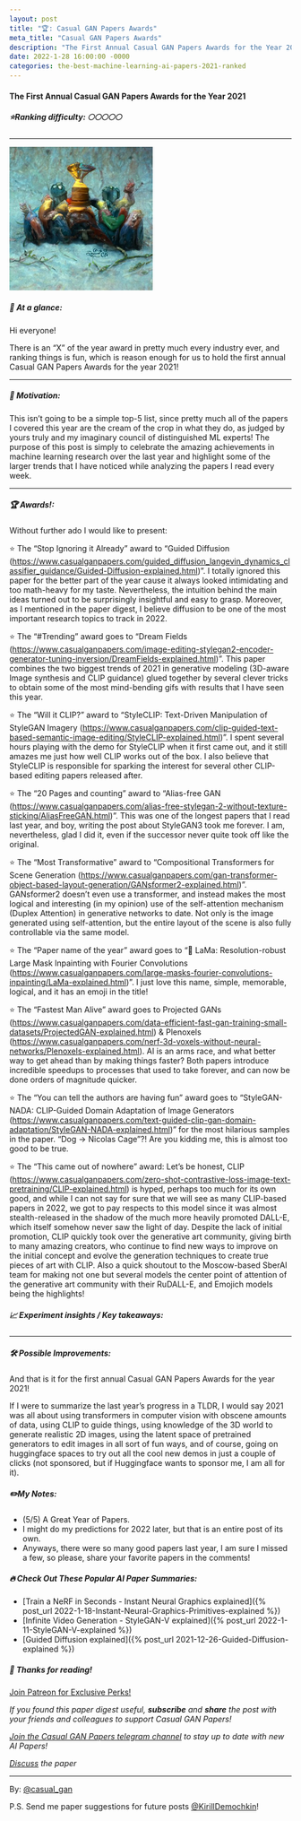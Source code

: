```yaml
---
layout: post
title: "🏆: Casual GAN Papers Awards"
meta_title: "Casual GAN Papers Awards"
description: "The First Annual Casual GAN Papers Awards for the Year 2021"
date: 2022-1-28 16:00:00 -0000
categories: the-best-machine-learning-ai-papers-2021-ranked
---
```


#### The First Annual Casual GAN Papers Awards for the Year 2021

##### ⭐Ranking difficulty: 🌕🌕🌕🌕🌕

***

![Casual GAN Papers Awards](/assets/images/awards_2021.png "Casual GAN Papers Awards")

##### 🎯 At a glance:

Hi everyone!  

There is an “X” of the year award in pretty much every industry ever, and ranking things is fun, which is reason enough for us to hold the first annual Casual GAN Papers Awards for the year 2021!  

***

##### 🚀 Motivation:

This isn’t going to be a simple top-5 list, since pretty much all of the papers I covered this year are the cream of the crop in what they do, as judged by yours truly and my imaginary council of distinguished ML experts! The purpose of this post is simply to celebrate the amazing achievements in machine learning research over the last year and highlight some of the larger trends that I have noticed while analyzing the papers I read every week.

***

##### 🏆 Awards!:

Without further ado I would like to present:  

⭐️ The “Stop Ignoring it Already” award to “Guided Diffusion (https://www.casualganpapers.com/guided_diffusion_langevin_dynamics_classifier_guidance/Guided-Diffusion-explained.html)”. I totally ignored this paper for the better part of the year cause it always looked intimidating and too math-heavy for my taste. Nevertheless, the intuition behind the main ideas turned out to be surprisingly insightful and easy to grasp. Moreover, as I mentioned in the paper digest, I believe diffusion to be one of the most important research topics to track in 2022.  

⭐️ The “#Trending” award goes to “Dream Fields (https://www.casualganpapers.com/image-editing-stylegan2-encoder-generator-tuning-inversion/DreamFields-explained.html)”. This paper combines the two biggest trends of 2021 in generative modeling (3D-aware Image synthesis and CLIP guidance) glued together by several clever tricks to obtain some of the most mind-bending gifs with results that I have seen this year.  

⭐️ The “Will it CLIP?” award to “StyleCLIP: Text-Driven Manipulation of StyleGAN Imagery (https://www.casualganpapers.com/clip-guided-text-based-semantic-image-editing/StyleCLIP-explained.html)”. I spent several hours playing with the demo for StyleCLIP when it first came out, and it still amazes me just how well CLIP works out of the box. I also believe that StyleCLIP is responsible for sparking the interest for several other CLIP-based editing papers released after.  

⭐️ The “20 Pages and counting” award to “Alias-free GAN (https://www.casualganpapers.com/alias-free-stylegan-2-without-texture-sticking/AliasFreeGAN.html)”. This was one of the longest papers that I read last year, and boy, writing the post about StyleGAN3 took me forever. I am, nevertheless, glad I did it, even if the successor never quite took off like the original.  

⭐️ The “Most Transformative” award to “Compositional Transformers for Scene Generation (https://www.casualganpapers.com/gan-transformer-object-based-layout-generation/GANsformer2-explained.html)”. GANsformer2 doesn’t even use a transformer, and instead makes the most logical and interesting (in my opinion) use of the self-attention mechanism (Duplex Attention) in generative networks to date. Not only is the image generated using self-attention, but the entire layout of the scene is also fully controllable via the same model.  

⭐️ The “Paper name of the year” award goes to “🦙 LaMa: Resolution-robust Large Mask Inpainting with Fourier Convolutions (https://www.casualganpapers.com/large-masks-fourier-convolutions-inpainting/LaMa-explained.html)”. I just love this name, simple, memorable, logical, and it has an emoji in the title!  

⭐️ The “Fastest Man Alive” award goes to Projected GANs (https://www.casualganpapers.com/data-efficient-fast-gan-training-small-datasets/ProjectedGAN-explained.html) & Plenoxels (https://www.casualganpapers.com/nerf-3d-voxels-without-neural-networks/Plenoxels-explained.html). AI is an arms race, and what better way to get ahead than by making things faster? Both papers introduce incredible speedups to processes that used to take forever, and can now be done orders of magnitude quicker.  

⭐️ The “You can tell the authors are having fun” award goes to “StyleGAN-NADA: CLIP-Guided Domain Adaptation of Image Generators (https://www.casualganpapers.com/text-guided-clip-gan-domain-adaptation/StyleGAN-NADA-explained.html)” for the most hilarious samples in the paper. “Dog -> Nicolas Cage”?! Are you kidding me, this is almost too good to be true.  

⭐️ The “This came out of nowhere” award: Let’s be honest, CLIP (https://www.casualganpapers.com/zero-shot-contrastive-loss-image-text-pretraining/CLIP-explained.html) is hyped, perhaps too much for its own good, and while I can not say for sure that we will see as many CLIP-based papers in 2022, we got to pay respects to this model since it was almost stealth-released in the shadow of the much more heavily promoted DALL-E, which itself somehow never saw the light of day. Despite the lack of initial promotion, CLIP quickly took over the generative art community, giving birth to many amazing creators, who continue to find new ways to improve on the initial concept and evolve the generation techniques to create true pieces of art with CLIP. Also a quick shoutout to the Moscow-based SberAI team for making not one but several models the center point of attention of the generative art community with their RuDALL-E, and Emojich models being the highlights!  

##### 📈 Experiment insights / Key takeaways:

***

##### 🛠 Possible Improvements:

And that is it for the first annual Casual GAN Papers Awards for the year 2021!  

If I were to summarize the last year’s progress in a TLDR, I would say 2021 was all about using transformers in computer vision with obscene amounts of data, using CLIP to guide things, using knowledge of the 3D world to generate realistic 2D images, using the latent space of pretrained generators to edit images in all sort of fun ways, and of course, going on huggingface spaces to try out all the cool new demos in just a couple of clicks (not sponsored, but if Huggingface wants to sponsor me, I am all for it).  

##### ✏️My Notes:

- (5/5) A Great Year of Papers.  
- I might do my predictions for 2022 later, but that is an entire post of its own.  
- Anyways, there were so many good papers last year, I am sure I missed a few, so please, share your favorite papers in the comments!  

##### 🔥 Check Out These Popular AI Paper Summaries:
- [Train a NeRF in Seconds - Instant Neural Graphics explained]({% post_url 2022-1-18-Instant-Neural-Graphics-Primitives-explained %})
- [Infinite Video Generation - StyleGAN-V explained]({% post_url 2022-1-11-StyleGAN-V-explained %})
- [Guided Diffusion explained]({% post_url 2021-12-26-Guided-Diffusion-explained %})

##### 👋 Thanks for reading!
<a href="https://www.patreon.com/bePatron?u=53448948" data-patreon-widget-type="become-patron-button">Join Patreon for Exclusive Perks!</a><script async src="https://c6.patreon.com/becomePatronButton.bundle.js"></script>

*If you found this paper digest useful, **subscribe** and **share** the post with your friends and colleagues to support Casual GAN Papers!*

*[Join the Casual GAN Papers telegram channel](https://t.me/joinchat/KeutnzlvetRkZGZi) to stay up to date with new AI Papers!*

*[Discuss](https://t.me/casual_gans_chat) the paper*

***

By: [@casual_gan](https://t.me/joinchat/KeutnzlvetRkZGZi)

P.S. Send me paper suggestions for future posts
[@KirillDemochkin](mailto:kdemochkin@gmail.com)!
